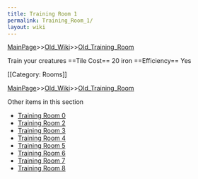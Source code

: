 ```yaml
---
title: Training Room 1
permalink: Training_Room_1/
layout: wiki
---
```


[MainPage](/keeperrl_wiki/ "wikilink")>>[Old_Wiki](/keeperrl_wiki/Old_Wiki "wikilink")>>[Old_Training_Room](/keeperrl_wiki/Old_Training_Room "wikilink")

Train your creatures
==Tile Cost==
20 iron
==Efficiency==
Yes

[[Category: Rooms]]

[MainPage](/keeperrl_wiki/ "wikilink")>>[Old_Wiki](/keeperrl_wiki/Old_Wiki "wikilink")>>[Old_Training_Room](/keeperrl_wiki/Old_Training_Room "wikilink")

Other items in this section
-    [Training Room 0](/keeperrl_wiki/Training_Room_0 "wikilink")
-    [Training Room 2](/keeperrl_wiki/Training_Room_2 "wikilink")
-    [Training Room 3](/keeperrl_wiki/Training_Room_3 "wikilink")
-    [Training Room 4](/keeperrl_wiki/Training_Room_4 "wikilink")
-    [Training Room 5](/keeperrl_wiki/Training_Room_5 "wikilink")
-    [Training Room 6](/keeperrl_wiki/Training_Room_6 "wikilink")
-    [Training Room 7](/keeperrl_wiki/Training_Room_7 "wikilink")
-    [Training Room 8](/keeperrl_wiki/Training_Room_8 "wikilink")
